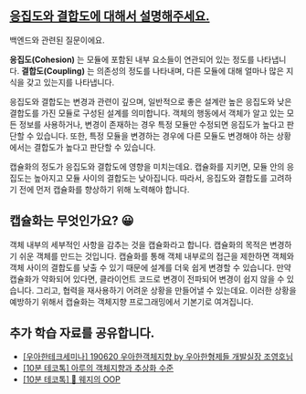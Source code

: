 ## [응집도와 결합도에 대해서 설명해주세요.](https://www.maeil-mail.kr/question/139)

백엔드와 관련된 질문이에요.

**응집도(Cohesion)** 는 모듈에 포함된 내부 요소들이 연관되어 있는 정도를 나타냅니다. **결합도(Coupling)** 는 의존성의 정도를 나타내며, 다른 모듈에 대해 얼마나 많은 지식을 갖고 있는지를 나타냅니다.

응집도와 결합도는 변경과 관련이 깊으며, 일반적으로 좋은 설계란 높은 응집도와 낮은 결합도를 가진 모듈로 구성된 설계를 의미합니다. 객체의 행동에서 객체가 알고 있는 모든 정보를 사용하거나, 변경이 존재하는 경우 특정 모듈만 수정되면 응집도가 높다고 판단할 수 있습니다. 또한, 특정 모듈을 변경하는 경우에 다른 모듈도 변경해야 하는 상황에서는 결합도가 높다고 판단할 수 있습니다.

캡슐화의 정도가 응집도와 결합도에 영향을 미치는데요. 캡슐화를 지키면, 모듈 안의 응집도는 높아지고 모듈 사이의 결합도는 낮아집니다. 따라서, 응집도와 결합도를 고려하기 전에 먼저 캡슐화를 향상하기 위해 노력해야 합니다.

## 캡슐화는 무엇인가요? 😀

객체 내부의 세부적인 사항을 감추는 것을 캡슐화라고 합니다. 캡슐화의 목적은 변경하기 쉬운 객체를 만드는 것입니다. 캡슐화를 통해 객체 내부로의 접근을 제한하면 객체와 객체 사이의 결합도를 낮출 수 있기 때문에 설계를 더욱 쉽게 변경할 수 있습니다. 만약 캡슐화가 약화되어 있다면, 클라이언트 코드로 변경이 전파되어 변경이 쉽지 않을 수 있습니다. 그리고, 협력을 재사용하기 어려운 상황을 만들어낼 수 있는데요. 이러한 상황을 예방하기 위해서 캡슐화는 객체지향 프로그래밍에서 기본기로 여겨집니다.

## 추가 학습 자료를 공유합니다.

- [[우아한테크세미나] 190620 우아한객체지향 by 우아한형제들 개발실장 조영호님](https://youtu.be/dJ5C4qRqAgA?feature=shared)
- [[10분 테코톡] 아루의 객체지향과 추상화 수준](https://youtu.be/1VwRtsLDiyM?feature=shared)
- [[10분 테코톡] 🍟 웨지의 OOP](https://youtu.be/3etKkkna-f0?feature=shared)
